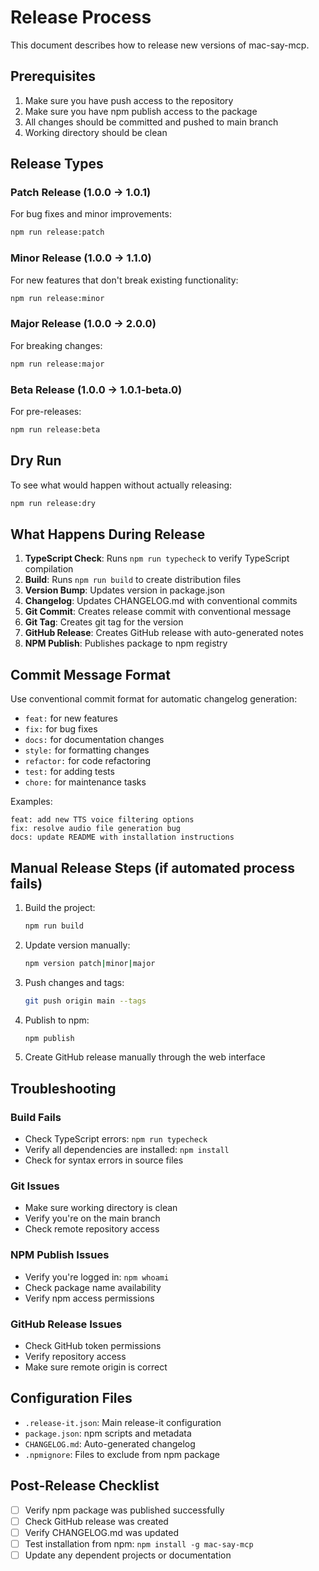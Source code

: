 # Release Process

This document describes how to release new versions of mac-say-mcp.

## Prerequisites

1. Make sure you have push access to the repository
2. Make sure you have npm publish access to the package
3. All changes should be committed and pushed to main branch
4. Working directory should be clean

## Release Types

### Patch Release (1.0.0 → 1.0.1)
For bug fixes and minor improvements:
```bash
npm run release:patch
```

### Minor Release (1.0.0 → 1.1.0)  
For new features that don't break existing functionality:
```bash
npm run release:minor
```

### Major Release (1.0.0 → 2.0.0)
For breaking changes:
```bash
npm run release:major
```

### Beta Release (1.0.0 → 1.0.1-beta.0)
For pre-releases:
```bash
npm run release:beta
```

## Dry Run

To see what would happen without actually releasing:
```bash
npm run release:dry
```

## What Happens During Release

1. **TypeScript Check**: Runs `npm run typecheck` to verify TypeScript compilation
2. **Build**: Runs `npm run build` to create distribution files
3. **Version Bump**: Updates version in package.json
4. **Changelog**: Updates CHANGELOG.md with conventional commits
5. **Git Commit**: Creates release commit with conventional message
6. **Git Tag**: Creates git tag for the version
7. **GitHub Release**: Creates GitHub release with auto-generated notes
8. **NPM Publish**: Publishes package to npm registry

## Commit Message Format

Use conventional commit format for automatic changelog generation:

- `feat:` for new features
- `fix:` for bug fixes  
- `docs:` for documentation changes
- `style:` for formatting changes
- `refactor:` for code refactoring
- `test:` for adding tests
- `chore:` for maintenance tasks

Examples:
```
feat: add new TTS voice filtering options
fix: resolve audio file generation bug  
docs: update README with installation instructions
```

## Manual Release Steps (if automated process fails)

1. Build the project:
   ```bash
   npm run build
   ```

2. Update version manually:
   ```bash
   npm version patch|minor|major
   ```

3. Push changes and tags:
   ```bash
   git push origin main --tags
   ```

4. Publish to npm:
   ```bash
   npm publish
   ```

5. Create GitHub release manually through the web interface

## Troubleshooting

### Build Fails
- Check TypeScript errors: `npm run typecheck`
- Verify all dependencies are installed: `npm install`
- Check for syntax errors in source files

### Git Issues
- Make sure working directory is clean
- Verify you're on the main branch
- Check remote repository access

### NPM Publish Issues
- Verify you're logged in: `npm whoami`
- Check package name availability
- Verify npm access permissions

### GitHub Release Issues
- Check GitHub token permissions
- Verify repository access
- Make sure remote origin is correct

## Configuration Files

- `.release-it.json`: Main release-it configuration
- `package.json`: npm scripts and metadata  
- `CHANGELOG.md`: Auto-generated changelog
- `.npmignore`: Files to exclude from npm package

## Post-Release Checklist

- [ ] Verify npm package was published successfully
- [ ] Check GitHub release was created
- [ ] Verify CHANGELOG.md was updated
- [ ] Test installation from npm: `npm install -g mac-say-mcp`
- [ ] Update any dependent projects or documentation